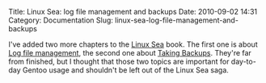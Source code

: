 Title: Linux Sea: log file management and backups
Date: 2010-09-02 14:31
Category: Documentation
Slug: linux-sea-log-file-management-and-backups

I've added two more chapters to the [Linux
Sea](http://swift.siphos.be/linux_sea) book. The first one is about [Log
file management](http://swift.siphos.be/linux_sea/ch17.html), the second
one about [Taking Backups](http://swift.siphos.be/linux_sea/ch18.html).
They're far from finished, but I thought that those two topics are
important for day-to-day Gentoo usage and shouldn't be left out of the
Linux Sea saga.
